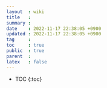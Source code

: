 ```yaml
---
layout  : wiki
title   : 
summary : 
date    : 2022-11-17 22:38:05 +0900
updated : 2022-11-17 22:38:05 +0900
tag     : 
toc     : true
public  : true
parent  : 
latex   : false
---
```

* TOC
{:toc}

# 
